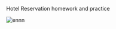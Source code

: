 Hotel Reservation homework and practice


![ennn](https://user-images.githubusercontent.com/71823597/143776816-9da59891-6ed5-4591-a668-aa8bb81f6357.gif)
